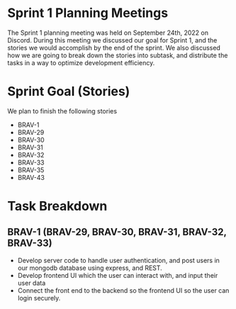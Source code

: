 # Sprint 1 Planning Meetings
The Sprint 1 planning meeting was held on September 24th, 2022 on Discord. During this meeting we discussed our goal for Sprint 1, and the stories we would accomplish by the end of the sprint. We also discussed how we are going to break down the stories into subtask, and distribute the tasks in a way to optimize development efficiency.

# Sprint Goal (Stories)
We plan to finish the following stories
- BRAV-1
- BRAV-29
- BRAV-30
- BRAV-31
- BRAV-32
- BRAV-33
- BRAV-35
- BRAV-43

# Task Breakdown

## BRAV-1 (BRAV-29, BRAV-30, BRAV-31, BRAV-32, BRAV-33)
- Develop server code to handle user authentication, and post users in our mongodb database using express, and REST.
- Develop frontend UI which the user can interact with, and input their user data
- Connect the front end to the backend so the frontend UI so the user can login securely.
